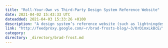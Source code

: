```yaml
---
title: "Roll-Your-Own vs Third-Party Design System Reference Website"
date: 2021-04-02 15:43:33 UTC
dateadded: 2021-04-03 15:33:26 +0100
description: "A design system’s reference website (such as lightningdesignsystem.com, polaris.shopify.com, and a slew of others) serves as the center of gravity for the design system. It rounds up all the design system’s ingredients and serves a watering hole for different disciplines, […]"
link: "http://feedproxy.google.com/~r/brad-frosts-blog/~3/0rDimxLkBcE/"
category:
directory: _directory/brad-frost.md
---
```

